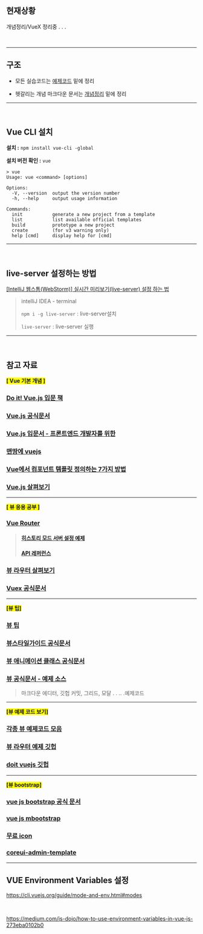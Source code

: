 ## 현재상황

개념정리/VueX 정리중 . . . 



<br>

---

## 구조

- 모든 실습코드는 [예제코드](https://github.com/jungeunlee95/vuejs/tree/master/예제코드) 밑에 정리

- 헷갈리는 개념 마크다운 문서는 [개념정리](https://github.com/jungeunlee95/vuejs/tree/master/%EA%B0%9C%EB%85%90%EC%A0%95%EB%A6%AC) 밑에 정리

---

<br>

## Vue CLI 설치

**설치 :** `npm install vue-cli -global`

**설치 버전 확인 :** `vue`

```
> vue
Usage: vue <command> [options]

Options:
  -V, --version  output the version number
  -h, --help     output usage information

Commands:
  init           generate a new project from a template
  list           list available official templates
  build          prototype a new project
  create         (for v3 warning only)
  help [cmd]     display help for [cmd]
```

---

<br>

## live-server 설정하는 방법

[[IntelliJ 웹스톰(WebStorm)] 실시간 미리보기(live-server) 설정 하는 법](https://recoveryman.tistory.com/359)

> intelliJ IDEA - terminal 
>
> `npm i -g live-server` : live-server설치
>
> `live-server`  : live-server 실행

---

<br>

## 참고 자료

<b style="background-color:yellow">[ Vue 기본 개념 ]</b>

### [Do it! Vue.js 입문 책](http://www.yes24.com/Product/Goods/58206961)

### [Vue.js 공식문서](https://kr.vuejs.org/v2/guide/installation.html)

### [Vue.js 입문서 - 프론트엔드 개발자를 위한](https://joshua1988.github.io/web-development/vuejs/vuejs-tutorial-for-beginner/)

### [맨땅에 vuejs](https://medium.com/@hozacho/맨땅에-vuejs-리스트-462d88047893) 

### [Vue에서 컴포넌트 템플릿 정의하는 7가지 방법](https://github.com/FEDevelopers/tech.description/wiki/Vue에서-컴포넌트-템플릿을-정의하는-7가지-방법)

### [Vue.js 살펴보기](http://jeonghwan-kim.github.io/vue/2017/03/27/vue.html?source=post_page-----f0609a7756b7----------------------)

---

<b style="background-color:yellow">[ 뷰 응용 공부 ]</b>

### [Vue Router](https://router.vuejs.org/kr/)

> #### [히스토리 모드 서버 설정 예제](https://router.vuejs.org/kr/guide/essentials/history-mode.html#서버-설정-예제)
>
> #### [API 레퍼런스](https://router.vuejs.org/kr/api/)

### [뷰 라우터 살펴보기](http://jeonghwan-kim.github.io/2018/04/07/vue-router.html)

### [Vuex 공식문서](https://vuex.vuejs.org/kr/)

---

<b style="background-color:yellow">[뷰 팁]</b>

### [뷰 팁](https://taegon.kim/archives/6698)

### [뷰스타일가이드 공식문서](https://vuejs.org/v2/style-guide/)

### [뷰 애니메이션 클래스 공식문서](https://vuejs.org/v2/guide/transitions#Transition-Classes)

### [뷰 공식문서 - 예제 소스 ](https://vuejs.org/v2/examples/)

> 마크다운 에디터, 깃헙 커밋, 그리드, 모달 . . .. .예제코드

---

<b style="background-color:yellow">[뷰 예제 코드 보기]</b>

### [각종 뷰 예제코드 모음](https://jsfiddle.net/user/posva/fiddles/)

### [뷰 라우터 예제 깃헙](https://github.com/vuejs/vue-router)

### [doit vuejs 깃헙](https://github.com/jungeunlee95/doit-vuejs)

---
<b style="background-color:yellow">[뷰 bootstrap]</b>

### [vue js bootstrap 공식 문서](https://bootstrap-vue.js.org/docs/components/layout/#layout-and-grid-system)
### [vue js mbootstrap](https://mdbootstrap.com/docs/vue/utilities/position/)
### [무료 icon](https://icons8.com/icons/set/check)
### [coreui-admin-template](https://github.com/coreui/coreui-free-vue-admin-template)

---
## VUE Environment Variables 설정 
https://cli.vuejs.org/guide/mode-and-env.html#modes

<br>

https://medium.com/js-dojo/how-to-use-environment-variables-in-vue-js-273eba0102b0
